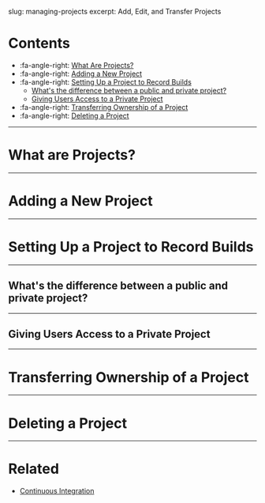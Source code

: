 slug: managing-projects
excerpt: Add, Edit, and Transfer Projects

# Contents

- :fa-angle-right: [What Are Projects?](#section-what-are-projects)
- :fa-angle-right: [Adding a New Project](#section-adding-a-new-project)
- :fa-angle-right: [Setting Up a Project to Record Builds](#section-adding-a-new-project)
  - [What's the difference between a public and private project?](#section-adding-a-new-project)
  - [Giving Users Access to a Private Project](#section-adding-a-new-project)
- :fa-angle-right: [Transferring Ownership of a Project](#section-adding-a-new-project)
- :fa-angle-right: [Deleting a Project](#section-adding-a-new-project)

***

# What are Projects?

***

# Adding a New Project

***

# Setting Up a Project to Record Builds

***

## What's the difference between a public and private project?

***

## Giving Users Access to a Private Project

***

# Transferring Ownership of a Project

***

# Deleting a Project

***

# Related

- [Continuous Integration](https://on.cypress.io/guides/continuous-integration)
